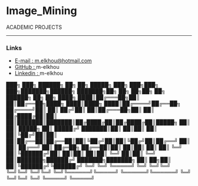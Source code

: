 # Image_Mining
ACADEMIC PROJECTS

***

### Links

- [E-mail : ](mailto:m.elkhou@hotmail.com) m.elkhou@hotmail.com
- [GitHub : ](https://github.com/m-elkhou) m-elkhou
- [Linkedin : ](https://www.linkedin.com/in/m-elkhou/) m-elkhou

███╗   ███╗ ██████╗ ██╗  ██╗ █████╗ ███╗   ███╗███╗   ███╗███████╗██████╗     ███████╗██╗         ██╗  ██╗██╗  ██╗ ██████╗ ██╗   ██╗
████╗ ████║██╔═══██╗██║  ██║██╔══██╗████╗ ████║████╗ ████║██╔════╝██╔══██╗    ██╔════╝██║         ██║ ██╔╝██║  ██║██╔═══██╗██║   ██║
██╔████╔██║██║   ██║███████║███████║██╔████╔██║██╔████╔██║█████╗  ██║  ██║    █████╗  ██║         █████╔╝ ███████║██║   ██║██║   ██║
██║╚██╔╝██║██║   ██║██╔══██║██╔══██║██║╚██╔╝██║██║╚██╔╝██║██╔══╝  ██║  ██║    ██╔══╝  ██║         ██╔═██╗ ██╔══██║██║   ██║██║   ██║
██║ ╚═╝ ██║╚██████╔╝██║  ██║██║  ██║██║ ╚═╝ ██║██║ ╚═╝ ██║███████╗██████╔╝    ███████╗███████╗    ██║  ██╗██║  ██║╚██████╔╝╚██████╔╝
╚═╝     ╚═╝ ╚═════╝ ╚═╝  ╚═╝╚═╝  ╚═╝╚═╝     ╚═╝╚═╝     ╚═╝╚══════╝╚═════╝     ╚══════╝╚══════╝    ╚═╝  ╚═╝╚═╝  ╚═╝ ╚═════╝  ╚═════╝ 